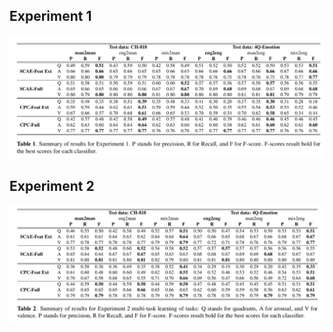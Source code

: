 ## Experiment 1

![Table 1][table1]

## Experiment 2

![Table 2][table2]

[table1]: https://github.com/juansgomez87/lang-sens-mer/blob/master/img/exp1.png "Table 1"
[table2]: https://github.com/juansgomez87/lang-sens-mer/blob/master/img/exp2.png "Table 2"

